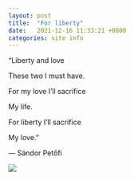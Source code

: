 ```yaml
---
layout: post
title:  "For liberty"
date:   2021-12-16 11:33:21 +0800
categories: site info
---
```


“Liberty and love

These two I must have.

For my love I’ll sacrifice

My life.

For liberty I’ll sacrifice

My love.”

― Sándor Petőfi

<img src='https://images.gr-assets.com/authors/1218815624p4/198536.jpg'>